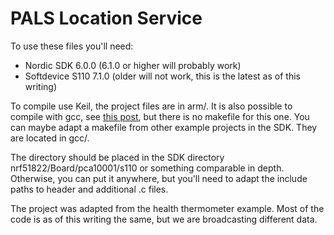 PALS Location Service
=======

To use these files you'll need:
+ Nordic SDK 6.0.0 (6.1.0 or higher will probably work)
+ Softdevice S110 7.1.0 (older will not work, this is the latest as of this writing)

To compile use Keil, the project files are in arm/. It is also possible to compile with gcc, see [this post](https://devzone.nordicsemi.com/blogs/22/getting-started-with-nrf51-development-on-mac-os-x/), but there is no makefile for this one. You can maybe adapt a makefile from other example projects in the SDK. They are located in gcc/.

The directory should be placed in the SDK directory nrf51822/Board/pca10001/s110 or something comparable in depth. Otherwise, you can put it anywhere, but you'll need to adapt the include paths to header and additional .c files.

The project was adapted from the health thermometer example. Most of the code is as of this writing the same, but we are broadcasting different data.
